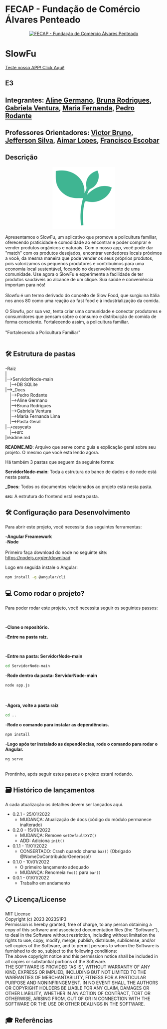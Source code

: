 # FECAP - Fundação de Comércio Álvares Penteado

<p align="center">
<a href= "https://www.fecap.br/"><img src="https://encrypted-tbn0.gstatic.com/images?q=tbn:ANd9GcRhZPrRa89Kma0ZZogxm0pi-tCn_TLKeHGVxywp-LXAFGR3B1DPouAJYHgKZGV0XTEf4AE&usqp=CAU" alt="FECAP - Fundação de Comércio Álvares Penteado" border="0"></a>
</p>

# SlowFu
<a href="https://bit.ly/slow-fu-mobile">Teste nosso APP! Click Aqui!</a>
## E3

## Integrantes: <a href="https://github.com/Aline19982022">Aline Germano</a>, <a href="https://github.com/BrunaRodrigues16">Bruna Rodrigues</a>, <a href="https://github.com/GabrielaVenturaa">Gabriela Ventura</a>, <a href="https://github.com/mariazinhafefe">Maria Fernanda</a>, <a href="https://github.com/PedroRodante">Pedro Rodante</a>

## Professores Orientadores: <a href="https://www.linkedin.com/in/victorbarq/">Victor Bruno</a>, <a href="https://www.linkedin.com/in/jefferson-o-silva/">Jefferson Silva</a>, <a href="https://www.linkedin.com/in/aimarlopes/">Aimar Lopes</a>, <a href="https://www.linkedin.com/in/francisco-escobar/">Francisco Escobar</a>

## Descrição

<p align="center">
<img src="https://github.com/2023-1-NADS3/E3-/blob/main/src/assets/img/gif/SlowFuLogo1.png" alt="SLOW FU" border="0" style="width:200px;">
 
 
 
</p>
Apresentamos o SlowFu, um aplicativo que promove a policultura familiar, oferecendo praticidade e comodidade ao encontrar e poder comprar e vender produtos orgânicos e naturais. Com o nosso app, você pode dar "match" com os produtos desejados, encontrar vendedores locais próximos a você, da mesma maneira que pode vender os seus próprios produtos, pois valorizamos os pequenos produtores e contribuímos para uma economia local sustentável, focando no desenvolvimento de uma comunidade. Use agora o SlowFu e experimente a facilidade de ter produtos saudáveis ao alcance de um clique. Sua saúde e conveniência importam para nós!
<br><br>
Slowfu é um termo derivado do conceito de Slow Food, que surgiu na Itália nos anos 80 como uma reação ao fast food e à industrialização da comida. 
<br><br>
O Slowfu, por sua vez, tenta criar uma comunidade e conectar produtores e consumidores que pensam sobre o consumo e distribuição de comida de forma consciente.  
Fortalecendo assim, a policultura familiar.
<br><br>
"Fortalecendo a Policultura Familiar"
<br><br>

## 🛠 Estrutura de pastas

-Raiz<br>
|<br>
|-->ServidorNode-main<br>
  &emsp;|-->DB SQLite<br>
|-->_Docs<br>
  &emsp;|-->Pedro Rodante<br>
  &emsp;|-->Aline Germano<br>
  &emsp;|-->Bruna Rodrigues<br>
  &emsp;|-->Gabriela Ventura<br>
  &emsp;|-->Maria Fernanda Lima<br>
  &emsp;|-->Pasta Geral<br>
|-->easyeats<br>
  &emsp;|-->src<br>
|readme.md<br>


<b>README.MD</b>: Arquivo que serve como guia e explicação geral sobre seu projeto. O mesmo que você está lendo agora.

Há também 3 pastas que seguem da seguinte forma:

<b>ServidorNode-main</b>: Toda a estrutura do banco de dados e do node está nesta pasta.

<b>_Docs</b>: Todos os documentos relacionados ao projeto está nesta pasta.

<b>src</b>: A estrutura do frontend está nesta pasta.


## 🛠 Configuração para Desenvolvimento

Para abrir este projeto, você necessita das seguintes ferramentas:

-<b>Angular Freamework</b>
<br>
-<b>Node</b>
<br><br>
Primeiro faça download do node no seguinte site:
https://nodejs.org/en/download

Logo em seguida instale o Angular:
```sh
npm install -g @angular/cli
```

## 💻 Como rodar o projeto?

Para poder rodar este projeto, você necessita seguir os seguintes passos:

<br>

-<b>Clone o repositório.</b>

-<b>Entre na pasta raiz.</b>

<br>

-<b>Entre na pasta: ServidorNode-main</b>
```sh
cd ServidorNode-main
```

-<b>Rode dentro da pasta: ServidorNode-main</b></b>
```sh
node app.js
```
<br><br>
-<b>Agora, volte a pasta raiz</b>
```sh
cd ..
```

-<b>Rode o comando para instalar as dependências.</b>
```sh
npm install
```

-<b>Logo após ter instalado as dependências, rode o comando para rodar o Angular.</b>
```sh
ng serve
```
<br>
Prontinho, após seguir estes passos o projeto estará rodando.

## 🗃 Histórico de lançamentos

A cada atualização os detalhes devem ser lançados aqui.

* 0.2.1 - 25/01/2022
    * MUDANÇA: Atualização de docs (código do módulo permanece inalterado)
* 0.2.0 - 15/01/2022
    * MUDANÇA: Remove `setDefaultXYZ()`
    * ADD: Adiciona `init()`
* 0.1.1 - 11/01/2022
    * CONSERTADO: Crash quando chama `baz()` (Obrigado @NomeDoContribuidorGeneroso!)
* 0.1.0 - 10/01/2022
    * O primeiro lançamento adequado
    * MUDANÇA: Renomeia `foo()` para `bar()`
* 0.0.1 - 01/01/2022
    * Trabalho em andamento

## 📋 Licença/License
MIT License
<br>
Copyright (c) 2023 2023S1P3
<br>
Permission is hereby granted, free of charge, to any person obtaining a copy
of this software and associated documentation files (the "Software"), to deal
in the Software without restriction, including without limitation the rights
to use, copy, modify, merge, publish, distribute, sublicense, and/or sell
copies of the Software, and to permit persons to whom the Software is
furnished to do so, subject to the following conditions:
<br>
The above copyright notice and this permission notice shall be included in all
copies or substantial portions of the Software.
<br>
THE SOFTWARE IS PROVIDED "AS IS", WITHOUT WARRANTY OF ANY KIND, EXPRESS OR
IMPLIED, INCLUDING BUT NOT LIMITED TO THE WARRANTIES OF MERCHANTABILITY,
FITNESS FOR A PARTICULAR PURPOSE AND NONINFRINGEMENT. IN NO EVENT SHALL THE
AUTHORS OR COPYRIGHT HOLDERS BE LIABLE FOR ANY CLAIM, DAMAGES OR OTHER
LIABILITY, WHETHER IN AN ACTION OF CONTRACT, TORT OR OTHERWISE, ARISING FROM,
OUT OF OR IN CONNECTION WITH THE SOFTWARE OR THE USE OR OTHER DEALINGS IN THE
SOFTWARE.

## 🎓 Referências

